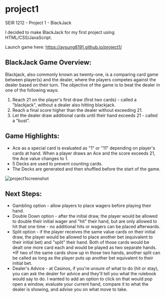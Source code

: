 # project1
SEIR 1212 - Project 1 - BlackJack

I decided to make BlackJack for my first project using HTML/CSS/JavaScript. 

Launch game here: https://aysung8191.github.io/project1/

## BlackJack Game Overview:
Blackjack, also commonly known as twenty-one, is a comparing card game between player(s) and the dealer, where the players competes against the dealer based on their turn. The objective of the game is to beat the dealer in one of the following ways: 
  1. Reach 21 on the player's first draw (first two cards) - called a "blackjack", without a dealer also hitting blackjack. 
  2. Reach a final score higher than the dealer without exceeding 21.
  3. Let the dealer draw additional cards until their hand exceeds 21 - called a "bust". 

## Game Highlights:
* Ace as a special card is evaluated as "1" or "11" depending on player's cards at hand. When a player draws an Ace and the score exceeds 21, the Ace value changes to 1. 
* 5 Decks are used to prevent counting cards.
* The Decks are generated and then shuffled before the start of the game.

![project1screenshot](https://user-images.githubusercontent.com/119904805/210916117-1bde8e07-3705-480e-90e7-dfd01b10ea90.PNG)

## Next Steps: 
* Gambling option - allow players to place wagers before playing their hand.
* Double Down option - after the initial draw, the player would be allowed to double their initial wager and "hit" their hand, but are only allowed to hit that one time - no additional hits or wagers can be placed afterwards. 
* Split option - if the player receives the same value cards on their initial draw, the player would be allowed to place another bet (equivalent to their initial bet) and "split" their hand. Both of those cards would be dealt one more card each and would be played as two separate hands. *IF two of the same cards show up in those two hands, another split can be called as long as the player puts up another bet equivalent to their initial bet. 
* Dealer's Advice - at Casinos, if you're unsure of what to do (hit or stay), you can ask the dealer for advice and they'll tell you what the rulebook would say to do. I wanted to add an option to click on that would pop open a window, evaluate your current hand, compare it to what the dealer is showing, and advise you on what move to take. 
